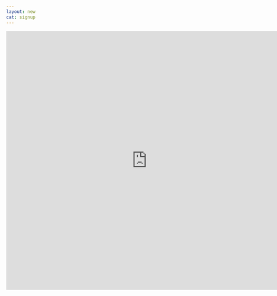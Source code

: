 ```yaml
---
layout: new
cat: signup
---
```

<div style="text-align: center;">
<iframe src="https://docs.google.com/forms/d/e/1FAIpQLSfYVE4wl_8_LY-7njLBV80fwLbOoK5daSvkXzDjSkOTTmmp1w/viewform?embedded=true" width="760" height="700" frameborder="0" marginheight="0" marginwidth="0">Loading...</iframe> </div>
